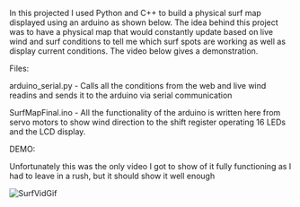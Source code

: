 
In this projected I used Python and C++ to build a physical surf map displayed using an arduino as shown below.
The idea behind this project was to have a physical map that would constantly update based on live wind and surf conditions to tell me which surf spots are working as well as display current conditions. The video below gives a demonstration.

Files:

arduino_serial.py - Calls all the conditions from the web and live wind readins and sends it to the arduino via serial communication

SurfMapFinal.ino - All the functionality of the arduino is written here from servo motors to show wind direction to the shift register operating 16 LEDs and the LCD display.

DEMO: 

Unfortunately this was the only video I got to show of it fully functioning as I had to leave in a rush, but it should show it well enough

![SurfVidGif](https://user-images.githubusercontent.com/57185163/116961187-01590980-ace6-11eb-9022-1296fb13084f.gif)


